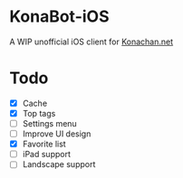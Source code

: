 # KonaBot-iOS

A WIP unofficial iOS client for [Konachan.net](http://konachan.net)

# Todo

- [X] Cache
- [X] Top tags
- [ ] Settings menu
- [ ] Improve UI design
- [X] Favorite list
- [ ] iPad support
- [ ] Landscape support
